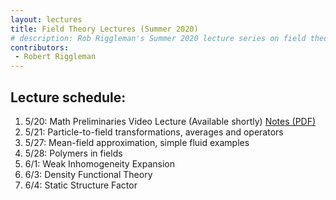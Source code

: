 ```yaml
---
layout: lectures 
title: Field Theory Lectures (Summer 2020)
# description: Rob Riggleman's Summer 2020 lecture series on field theory.
contributors:
 - Robert Riggleman
---
```


## Lecture schedule:
1. 5/20: Math Preliminaries Video Lecture (Available shortly) [Notes (PDF)](/pdfs/lectures/field-theory/lecture-1-math-primer.pdf)
1. 5/21: Particle-to-field transformations, averages and operators
1. 5/27: Mean-field approximation, simple fluid examples
1. 5/28: Polymers in fields
1. 6/1: Weak Inhomogeneity Expansion
1. 6/3: Density Functional Theory
1. 6/4: Static Structure Factor

